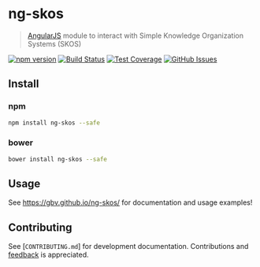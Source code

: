 # ng-skos

> [AngularJS](https://angularjs.org/) module to interact with Simple Knowledge Organization Systems (SKOS)

[![npm version](https://img.shields.io/npm/v/ng-skos.svg?style=flat)](https://www.npmjs.com/package/ng-skos)
[![Build Status](https://travis-ci.org/gbv/ng-skos.svg)](https://travis-ci.org/gbv/ng-skos)
[![Test Coverage](https://coveralls.io/repos/gbv/ng-skos/badge.svg?branch=master)](https://coveralls.io/r/gbv/ng-skos?branch=master)
[![GitHub Issues](https://img.shields.io/github/issues-raw/gbv/ng-skos.svg?style=flat)](https://github.com/gbv/ng-skos/issues)

## Install

### npm

```bash
npm install ng-skos --safe
```

### bower

```bash
bower install ng-skos --safe
```

## Usage

See <https://gbv.github.io/ng-skos/> for documentation and usage examples!

## Contributing

See [`CONTRIBUTING.md`] for development documentation. Contributions and
[feedback](https://github.com/gbv/ng-skos/issues) is appreciated.
